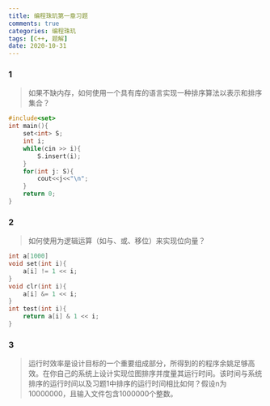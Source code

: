 ```yaml
---
title: 编程珠玑第一章习题
comments: true
categories: 编程珠玑
tags: [C++, 题解]
date: 2020-10-31
---
```


### 1
> 如果不缺内存，如何使用一个具有库的语言实现一种排序算法以表示和排序集合？
```cpp 
#include<set>
int main(){
    set<int> S;
    int i;
    while(cin >> i){
        S.insert(i);
    }
    for(int j: S){
        cout<<j<<"\n";
    }
    return 0;
}
```

### 2
> 如何使用为逻辑运算（如与、或、移位）来实现位向量？
```cpp 
int a[1000]
void set(int i){
    a[i] != 1 << i;
}
void clr(int i){
    a[i] &= 1 << i;
}
int test(int i){
    return a[i] & 1 << i;
}
```

### 3
> 运行时效率是设计目标的一个重要组成部分，所得到的的程序余姚足够高效。在你自己的系统上设计实现位图排序并度量其运行时间。该时间与系统排序的运行时间以及习题1中排序的运行时间相比如何？假设n为10000000，且输入文件包含1000000个整数。



